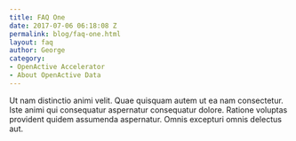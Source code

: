 ```yaml
---
title: FAQ One
date: 2017-07-06 06:18:08 Z
permalink: blog/faq-one.html
layout: faq
author: George
category:
- OpenActive Accelerator
- About OpenActive Data
---
```


Ut nam distinctio animi velit. Quae quisquam autem ut ea nam consectetur. Iste animi qui consequatur aspernatur consequatur dolore. Ratione voluptas provident quidem assumenda aspernatur. Omnis excepturi omnis delectus aut.